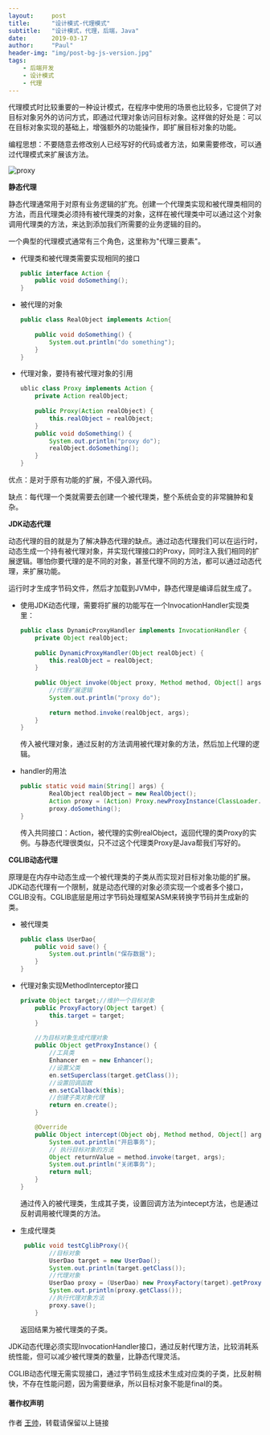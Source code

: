 ```yaml
---
layout:     post
title:      "设计模式-代理模式"
subtitle:   "设计模式，代理，后端，Java"
date:       2019-03-17
author:     "Paul"
header-img: "img/post-bg-js-version.jpg"
tags:
    - 后端开发
    - 设计模式
    - 代理
---
```


代理模式时比较重要的一种设计模式，在程序中使用的场景也比较多，它提供了对目标对象另外的访问方式，即通过代理对象访问目标对象。这样做的好处是：可以在目标对象实现的基础上，增强额外的功能操作，即扩展目标对象的功能。

编程思想：不要随意去修改别人已经写好的代码或者方法，如果需要修改，可以通过代理模式来扩展该方法。

![proxy](/Users/wangshuai/Desktop/proxy.png)



**静态代理**

静态代理通常用于对原有业务逻辑的扩充。创建一个代理类实现和被代理类相同的方法，而且代理类必须持有被代理类的对象，这样在被代理类中可以通过这个对象调用代理类的方法，来达到添加我们所需要的业务逻辑的目的。

一个典型的代理模式通常有三个角色，这里称为"代理三要素"。

* 代理类和被代理类需要实现相同的接口

  ```java
  public interface Action {
      public void doSomething();
  }
  ```

  

* 被代理的对象

  ```java
  public class RealObject implements Action{
   
      public void doSomething() {
          System.out.println("do something");
      }
  }
  ```

  

* 代理对象，要持有被代理对象的引用

  ```java
  ublic class Proxy implements Action {
      private Action realObject;
   
      public Proxy(Action realObject) {
          this.realObject = realObject;
      }
      public void doSomething() {
          System.out.println("proxy do");
          realObject.doSomething();
      }
  }
  ```

  

优点：是对于原有功能的扩展，不侵入源代码。

缺点：每代理一个类就需要去创建一个被代理类，整个系统会变的非常臃肿和复杂。



**JDK动态代理**

动态代理的目的就是为了解决静态代理的缺点。通过动态代理我们可以在运行时，动态生成一个持有被代理对象，并实现代理接口的Proxy，同时注入我们相同的扩展逻辑。哪怕你要代理的是不同的对象，甚至代理不同的方法，都可以通过动态代理，来扩展功能。

运行时才生成字节码文件，然后才加载到JVM中，静态代理是编译后就生成了。

* 使用JDK动态代理，需要将扩展的功能写在一个InvocationHandler实现类里：

  ```java
  public class DynamicProxyHandler implements InvocationHandler {
      private Object realObject;
   
      public DynamicProxyHandler(Object realObject) {
          this.realObject = realObject;
      }
   
      public Object invoke(Object proxy, Method method, Object[] args) throws Throwable {
          //代理扩展逻辑
          System.out.println("proxy do");
   
          return method.invoke(realObject, args);
      }
  }
  ```

  传入被代理对象，通过反射的方法调用被代理对象的方法，然后加上代理的逻辑。

* handler的用法

  ```java
  public static void main(String[] args) {
          RealObject realObject = new RealObject();
          Action proxy = (Action) Proxy.newProxyInstance(ClassLoader.getSystemClassLoader(), new Class[]{Action.class}, new DynamicProxyHandler(realObject));
          proxy.doSomething();
  }
  ```

  传入共同接口：Action，被代理的实例realObject，返回代理的类Proxy的实例。与静态代理很类似，只不过这个代理类Proxy是Java帮我们写好的。



**CGLIB动态代理**

原理是在内存中动态生成一个被代理类的子类从而实现对目标对象功能的扩展。JDK动态代理有一个限制，就是动态代理的对象必须实现一个或者多个接口，CGLIB没有。CGLIB底层是用过字节码处理框架ASM来转换字节码并生成新的类。



* 被代理类

  ```java
  public class UserDao{
      public void save() {
          System.out.println("保存数据");
      }
  }
  ```

  

* 代理对象实现MethodInterceptor接口

  ```java
  private Object target;//维护一个目标对象
      public ProxyFactory(Object target) {
          this.target = target;
      }
      
      //为目标对象生成代理对象
      public Object getProxyInstance() {
          //工具类
          Enhancer en = new Enhancer();
          //设置父类
          en.setSuperclass(target.getClass());
          //设置回调函数
          en.setCallback(this);
          //创建子类对象代理
          return en.create();
      }
  
      @Override
      public Object intercept(Object obj, Method method, Object[] args, MethodProxy proxy) throws Throwable {
          System.out.println("开启事务");
          // 执行目标对象的方法
          Object returnValue = method.invoke(target, args);
          System.out.println("关闭事务");
          return null;
      }
  }
  ```

  通过传入的被代理类，生成其子类，设置回调方法为intecept方法，也是通过反射调用被代理类的方法。

* 生成代理类

  ```java
   public void testCglibProxy(){
          //目标对象
          UserDao target = new UserDao();
          System.out.println(target.getClass());
          //代理对象
          UserDao proxy = (UserDao) new ProxyFactory(target).getProxyInstance();
          System.out.println(proxy.getClass());
          //执行代理对象方法
          proxy.save();
      }
  ```

  返回结果为被代理类的子类。



JDK动态代理必须实现InvocationHandler接口，通过反射代理方法，比较消耗系统性能，但可以减少被代理类的数量，比静态代理灵活。

CGLIB动态代理无需实现接口，通过字节码生成技术生成对应类的子类，比反射稍快，不存在性能问题，因为需要继承，所以目标对象不能是final的类。

















#### 著作权声明


作者 [王帅](https://paulwang92115.github.io)，转载请保留以上链接

